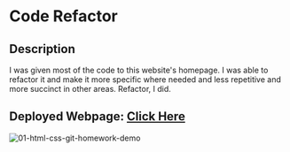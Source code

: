# Code Refactor

## Description

I was given most of the code to this website's homepage. I was able to refactor it and make it more specific where needed and less repetitive and more succinct in other areas. Refactor, I did.

## Deployed Webpage: [Click Here](https://krchandler27.github.io/code-refactor/)

![01-html-css-git-homework-demo](https://user-images.githubusercontent.com/116527506/202863773-5bb22cf3-b99c-4fa5-996c-04f684402da1.png)
